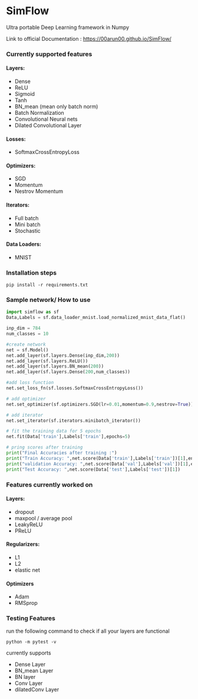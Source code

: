 # SimFlow
Ultra portable Deep Learning framework in Numpy


Link to official Documentation : https://00arun00.github.io/SimFlow/
### Currently supported features

#### Layers:

  - Dense
  - ReLU
  - Sigmoid
  - Tanh
  - BN_mean (mean only batch norm)
  - Batch Normalization
  - Convolutional Neural nets
  - Dilated Convolutional Layer
  
#### Losses:

  - SoftmaxCrossEntropyLoss

#### Optimizers:

  - SGD
  - Momentum
  - Nestrov Momentum

#### Iterators:

  - Full batch
  - Mini batch
  - Stochastic

#### Data Loaders:

  - MNIST



### Installation steps

```
pip install -r requirements.txt
```


### Sample network/ How to use

```python
import simflow as sf
Data,Labels = sf.data_loader_mnist.load_normalized_mnist_data_flat()

inp_dim = 784
num_classes = 10

#create network
net = sf.Model()
net.add_layer(sf.layers.Dense(inp_dim,200))
net.add_layer(sf.layers.ReLU())
net.add_layer(sf.layers.BN_mean(200))
net.add_layer(sf.layers.Dense(200,num_classes))

#add loss function
net.set_loss_fn(sf.losses.SoftmaxCrossEntropyLoss())

# add optimizer
net.set_optimizer(sf.optimizers.SGD(lr=0.01,momentum=0.9,nestrov=True))

# add iterator
net.set_iterator(sf.iterators.minibatch_iterator())

# fit the training data for 5 epochs
net.fit(Data['train'],Labels['train'],epochs=5)

# pring scores after training
print("Final Accuracies after training :")
print("Train Accuracy: ",net.score(Data['train'],Labels['train'])[1],end=" ")
print("validation Accuracy: ",net.score(Data['val'],Labels['val'])[1],end =' ')
print("Test Accuracy: ",net.score(Data['test'],Labels['test'])[1])

```

### Features currently worked on

#### Layers:

- dropout
- maxpool / average pool
- LeakyReLU
- PReLU

#### Regularizers:

- L1 
- L2
- elastic net

#### Optimizers

- Adam
- RMSprop

### Testing Features

run the following command to check if all your layers are functional

```
python -m pytest -v
```

currently supports 

- Dense Layer
- BN_mean Layer
- BN layer
- Conv Layer
- dilatedConv Layer
